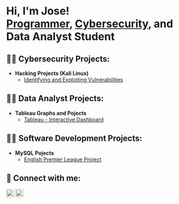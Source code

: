 <h1>Hi, I'm Jose! <br/><a href="https://github.com/yeriej77">Programmer</a>, <a href="https://www.linkedin.com//in/joseantoniourena/">Cybersecurity</a>, and <a>Data Analyst Student</a>
<h2>👨‍💻 Cybersecurity Projects:</h2>
  
- <b> Hacking Projects (Kali Linux) </b>
  - [Identifying and Exploiting Vulnerabilities](https://github.com/yeriej77/Identifying-and-Exploiting-Vulnerabilities)

<h2>👨‍💻 Data Analyst Projects:</h2>

- <b>Tableau Graphs and Pojects </b>
    - [Tableau - Interactive Dashboard](https://github.com/yeriej77/Tableau-Dashboard/tree/main)


<h2>👨‍💻 Software Development Projects:</h2>

- <b>MySQL Pojects</b>
    - [English Premier League Project](https://github.com/)

<h2> 🤳 Connect with me:</h2>

[<img align="left" alt="JoshMadakor | LinkedIn" width="22px" src="https://cdn.jsdelivr.net/npm/simple-icons@v3/icons/linkedin.svg" />][linkedin]
[<img align="left" alt="JoshMadakor | Instagram" width="22px" src="https://cdn.jsdelivr.net/npm/simple-icons@v3/icons/instagram.svg" />][instagram]

[instagram]: https://www.instagram.com/itsyeriel/
[linkedin]: https://www.linkedin.com//in/joseantoniourena/

<!--
**joshmadakor1/joshmadakor1** is a ✨ _special_ ✨ repository because its `README.md` (this file) appears on your GitHub profile.

Here are some ideas to get you started:

- 🔭 I’m currently working on ...
- 🌱 I’m currently learning ...
- 👯 I’m looking to collaborate on ...
- 🤔 I’m looking for help with ...
- 💬 Ask me about ...
- 📫 How to reach me: ...
- 😄 Pronouns: ...
- ⚡ Fun fact: ...
-->

